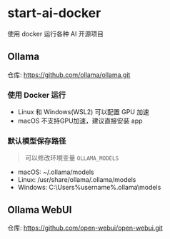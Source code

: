 # start-ai-docker

 使用 docker 运行各种 AI 开源项目

## Ollama

仓库: <https://github.com/ollama/ollama.git>

### 使用 Docker 运行

- Linux 和 Windows(WSL2) 可以配置 GPU 加速
- macOS 不支持GPU加速，建议直接安装 app

### 默认模型保存路径

> 可以修改环境变量 `OLLAMA_MODELS`

- macOS: ~/.ollama/models
- Linux: /usr/share/ollama/.ollama/models
- Windows: C:\Users\%username%\.ollama\models

## Ollama WebUI

仓库: <https://github.com/open-webui/open-webui.git>

